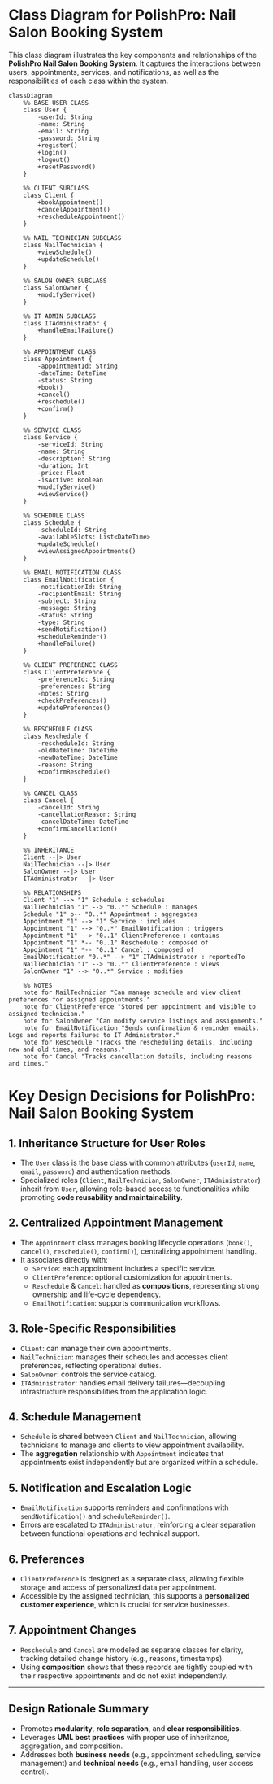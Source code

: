 # Class Diagram for PolishPro: Nail Salon Booking System

This class diagram illustrates the key components and relationships of the **PolishPro Nail Salon Booking System**. It captures the interactions between users, appointments, services, and notifications, as well as the responsibilities of each class within the system.


```mermaid
classDiagram
    %% BASE USER CLASS
    class User {
        -userId: String
        -name: String
        -email: String
        -password: String
        +register()
        +login()
        +logout()
        +resetPassword()
    }

    %% CLIENT SUBCLASS
    class Client {
        +bookAppointment()
        +cancelAppointment()
        +rescheduleAppointment()
    }

    %% NAIL TECHNICIAN SUBCLASS
    class NailTechnician {
        +viewSchedule()
        +updateSchedule()
    }

    %% SALON OWNER SUBCLASS
    class SalonOwner {
        +modifyService()
    }

    %% IT ADMIN SUBCLASS
    class ITAdministrator {
        +handleEmailFailure()
    }

    %% APPOINTMENT CLASS
    class Appointment {
        -appointmentId: String
        -dateTime: DateTime
        -status: String
        +book()
        +cancel()
        +reschedule()
        +confirm()
    }

    %% SERVICE CLASS
    class Service {
        -serviceId: String
        -name: String
        -description: String
        -duration: Int
        -price: Float
        -isActive: Boolean
        +modifyService()
        +viewService()
    }

    %% SCHEDULE CLASS
    class Schedule {
        -scheduleId: String
        -availableSlots: List<DateTime>
        +updateSchedule()
        +viewAssignedAppointments()
    }

    %% EMAIL NOTIFICATION CLASS
    class EmailNotification {
        -notificationId: String
        -recipientEmail: String
        -subject: String
        -message: String
        -status: String
        -type: String
        +sendNotification()
        +scheduleReminder()
        +handleFailure()
    }

    %% CLIENT PREFERENCE CLASS
    class ClientPreference {
        -preferenceId: String
        -preferences: String
        -notes: String
        +checkPreferences()
        +updatePreferences()
    }

    %% RESCHEDULE CLASS
    class Reschedule {
        -rescheduleId: String
        -oldDateTime: DateTime
        -newDateTime: DateTime
        -reason: String
        +confirmReschedule()
    }

    %% CANCEL CLASS
    class Cancel {
        -cancelId: String
        -cancellationReason: String
        -cancelDateTime: DateTime
        +confirmCancellation()
    }

    %% INHERITANCE
    Client --|> User
    NailTechnician --|> User
    SalonOwner --|> User
    ITAdministrator --|> User

    %% RELATIONSHIPS 
    Client "1" --> "1" Schedule : schedules
    NailTechnician "1" --> "0..*" Schedule : manages
    Schedule "1" o-- "0..*" Appointment : aggregates
    Appointment "1" --> "1" Service : includes
    Appointment "1" --> "0..*" EmailNotification : triggers
    Appointment "1" --> "0..1" ClientPreference : contains
    Appointment "1" *-- "0..1" Reschedule : composed of
    Appointment "1" *-- "0..1" Cancel : composed of
    EmailNotification "0..*" --> "1" ITAdministrator : reportedTo
    NailTechnician "1" --> "0..*" ClientPreference : views
    SalonOwner "1" --> "0..*" Service : modifies

    %% NOTES
    note for NailTechnician "Can manage schedule and view client preferences for assigned appointments."
    note for ClientPreference "Stored per appointment and visible to assigned technician."
    note for SalonOwner "Can modify service listings and assignments."
    note for EmailNotification "Sends confirmation & reminder emails. Logs and reports failures to IT Administrator."
    note for Reschedule "Tracks the rescheduling details, including new and old times, and reasons."
    note for Cancel "Tracks cancellation details, including reasons and times."
```
# Key Design Decisions for PolishPro: Nail Salon Booking System

## 1. Inheritance Structure for User Roles
- The `User` class is the base class with common attributes (`userId`, `name`, `email`, `password`) and authentication methods.
- Specialized roles (`Client`, `NailTechnician`, `SalonOwner`, `ITAdministrator`) inherit from `User`, allowing role-based access to functionalities while promoting **code reusability and maintainability**.

## 2. Centralized Appointment Management
- The `Appointment` class manages booking lifecycle operations (`book()`, `cancel()`, `reschedule()`, `confirm()`), centralizing appointment handling.
- It associates directly with:
  - `Service`: each appointment includes a specific service.
  - `ClientPreference`: optional customization for appointments.
  - `Reschedule` & `Cancel`: handled as **compositions**, representing strong ownership and life-cycle dependency.
  - `EmailNotification`: supports communication workflows.

## 3. Role-Specific Responsibilities
- `Client`: can manage their own appointments.
- `NailTechnician`: manages their schedules and accesses client preferences, reflecting operational duties.
- `SalonOwner`: controls the service catalog.
- `ITAdministrator`: handles email delivery failures—decoupling infrastructure responsibilities from the application logic.

## 4. Schedule Management
- `Schedule` is shared between `Client` and `NailTechnician`, allowing technicians to manage and clients to view appointment availability.
- The **aggregation** relationship with `Appointment` indicates that appointments exist independently but are organized within a schedule.

## 5. Notification and Escalation Logic
- `EmailNotification` supports reminders and confirmations with `sendNotification()` and `scheduleReminder()`.
- Errors are escalated to `ITAdministrator`, reinforcing a clear separation between functional operations and technical support.

## 6. Preferences
- `ClientPreference` is designed as a separate class, allowing flexible storage and access of personalized data per appointment.
- Accessible by the assigned technician, this supports a **personalized customer experience**, which is crucial for service businesses.

## 7. Appointment Changes
- `Reschedule` and `Cancel` are modeled as separate classes for clarity, tracking detailed change history (e.g., reasons, timestamps).
- Using **composition** shows that these records are tightly coupled with their respective appointments and do not exist independently.

---

## Design Rationale Summary
- Promotes **modularity**, **role separation**, and **clear responsibilities**.
- Leverages **UML best practices** with proper use of inheritance, aggregation, and composition.
- Addresses both **business needs** (e.g., appointment scheduling, service management) and **technical needs** (e.g., email handling, user access control).

